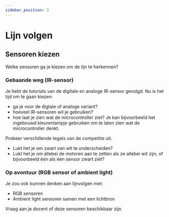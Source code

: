 ```yaml
---
sidebar_position: 3
---
```


# Lijn volgen

## Sensoren kiezen
Welke sensoren ga je kiezen om de lijn te herkennen?

### Gebaande weg (IR-sensor)
Je hebt de tutorials van de digitale en analoge IR-sensor gevolgd.
Nu is het tijd om te gaan kiezen:
- ga je voor de digtale of analoge variant?
- hoeveel IR-sensoren wil je gebruiken?
- hoe laat je zien wat de microcontroller ziet? Je kan bijvoorbeeld het ingebouwd kleurenlampje gebruiken om te laten zien wat de microcontroller denkt.

Probeer verschillende tegels van de competitie uit.
- Lukt het je om zwart van wit te onderscheiden?
- Lukt het je om allebei de motoren aan te zetten als ze allebei wit zijn, of bijvoorbeeld één als één sensor zwart ziet?

### Op avontuur (RGB sensor of ambient light)
Je zou ook kunnen denken aan lijnvolgen met:
- RGB sensoren
- Ambient light sensoren samen met een lichtbron

Vraag aan je docent of deze sensoren beschikbaar zijn.